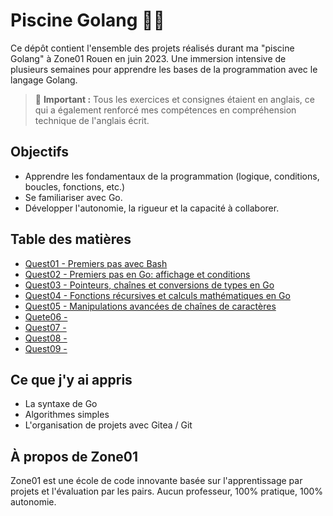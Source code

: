 # Piscine Golang 🏊‍♂️
Ce dépôt contient l'ensemble des projets réalisés durant ma "piscine Golang" à Zone01 Rouen en juin 2023. Une immersion intensive de plusieurs semaines pour apprendre les bases de la programmation avec le langage Golang.

> 📌 **Important :** Tous les exercices et consignes étaient en anglais, ce qui a également renforcé mes compétences en compréhension technique de l'anglais écrit.

## Objectifs
- Apprendre les fondamentaux de la programmation (logique, conditions, boucles, fonctions, etc.)
- Se familiariser avec Go.
- Développer l'autonomie, la rigueur et la capacité à collaborer.

## Table des matières
- [Quest01 - Premiers pas avec Bash](./quest01)
- [Quest02 - Premiers pas en Go: affichage et conditions](./quest02)
- [Quest03 - Pointeurs, chaînes et conversions de types en Go](./quest03)
- [Quest04 - Fonctions récursives et calculs mathématiques en Go](./quest04)
- [Quest05 - Manipulations avancées de chaînes de caractères](./quest05)
- [Quete06 -](./quest06)
- [Quest07 -](./quest07)
- [Quest08 -](./quest08)
- [Quest09 -](./quest09)

## Ce que j'y ai appris
- La syntaxe de Go
- Algorithmes simples
- L'organisation de projets avec Gitea / Git

## À propos de Zone01

Zone01 est une école de code innovante basée sur l'apprentissage par projets et l'évaluation par les pairs. Aucun professeur, 100% pratique, 100% autonomie.
